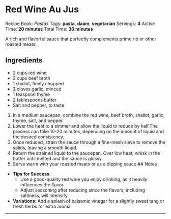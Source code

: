 # Red Wine Au Jus

Recipe Book: *Pastas*
Tags: **pasta**, **daam**, **vegetarian**
Servings: **4**
Active Time: **20 minutes**
Total Time: **30 minutes**


A rich and flavorful sauce that perfectly complements prime rib or other roasted meats.

## Ingredients
- 2 cups red wine
- 2 cups beef broth
- 1 shallot, finely chopped
- 2 cloves garlic, minced
- 1 teaspoon thyme
- 2 tablespoons butter
- Salt and pepper, to taste

1. In a medium saucepan, combine the red wine, beef broth, shallot, garlic, thyme, salt, and pepper.
2. Lower the heat to a simmer and allow the liquid to reduce by half.The process can take 10-20 minutes, depending on the amount of liquid and the desired consistency.
3. Once reduced, strain the sauce through a fine-mesh sieve to remove the solids, leaving a smooth liquid.
4. Return the strained liquid to the saucepan. Over low heat, whisk in the butter until melted and the sauce is glossy.
5. Serve warm with your roasted meats or as a dipping sauce.## Notes
- **Tips for Success**:
  - Use a good-quality red wine you enjoy drinking, as it heavily influences the flavor.
  - Adjust seasoning after reducing since the flavors, including saltiness, will intensify.
- **Variations**: Add a splash of balsamic vinegar for a slightly sweet tang or fresh herbs for extra aroma.

---